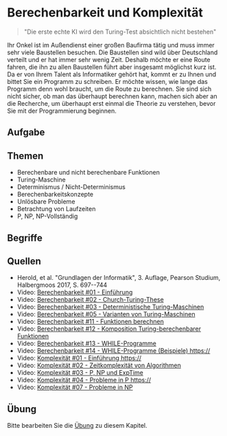 # Berechenbarkeit und Komplexität

> "Die erste echte KI wird den Turing-Test absichtlich nicht bestehen"

Ihr Onkel ist im Außendienst einer großen Baufirma tätig und muss immer sehr viele Baustellen besuchen. Die Baustellen sind wild über Deutschland verteilt und er hat immer sehr wenig Zeit. Deshalb möchte er eine Route fahren, die ihn zu allen Baustellen führt aber insgesamt möglichst kurz ist. Da er von Ihrem Talent als Informatiker gehört hat, kommt er zu Ihnen und bittet Sie ein Programm zu schreiben. Er möchte wissen, wie lange das Programm denn wohl braucht, um die Route zu berechnen. Sie sind sich nicht sicher, ob man das überhaupt berechnen kann, machen sich aber an die Recherche, um überhaupt erst einmal die Theorie zu verstehen, bevor Sie mit der Programmierung beginnen.

## Aufgabe

## Themen

  - Berechenbare und nicht berechenbare Funktionen
  - Turing-Maschine
  - Determinismus / Nicht-Determinismus
  - Berechenbarkeitskonzepte
  - Unlösbare Probleme
  - Betrachtung von Laufzeiten
  - P, NP, NP-Vollständig

## Begriffe


## Quellen

  * Herold, et al. "Grundlagen der Informatik", 3. Auflage, Pearson Studium, Halbergmoos 2017, S. 697--744
  * Video: [Berechenbarkeit #01 - Einführung](https://youtu.be/E42XIfOHnWs)
  * Video: [Berechenbarkeit #02 - Church-Turing-These](https://youtu.be/B2nu5PY9kZQ)
  * Video: [Berechenbarkeit #03 - Deterministische Turing-Maschinen](https://youtu.be/qDv9pVMiKTc)
  * Video: [Berechenbarkeit #05 - Varianten von Turing-Maschinen](https://youtu.be/OjTN47u4IsE)
  * Video: [Berechenbarkeit #11 - Funktionen berechnen](https://youtu.be/OL4OwgNzB3k)
  * Video: [Berechenbarkeit #12 - Komposition Turing-berechenbarer Funktionen](https://youtu.be/Dw1ROIZ6x1s)
  * Video: [Berechenbarkeit #13 - WHILE-Programme](https://youtu.be/_32q0khmI_8)
  * Video: [Berechenbarkeit #14 - WHILE-Programme (Beispiele) https://](outu.be/PZtATCH-Sms)
  * Video: [Komplexität #01 - Einführung https://](outu.be/Bxv-JVtfjis)
  * Video: [Komplexität #02 - Zeitkomplexität von Algorithmen](https://youtu.be/Vg9yOo32MXw)
  * Video: [Komplexität #03 - P, NP und ExpTime](https://youtu.be/UI0txXt1z1I)
  * Video: [Komplexität #04 - Probleme in P https://](outu.be/lUGpBpZ-9ts)
  * Video: [Komplexität #07 - Probleme in NP](https://youtu.be/oyygkKj7MKc)


## Übung

Bitte bearbeiten Sie die [Übung](exercise.md) zu diesem Kapitel.
